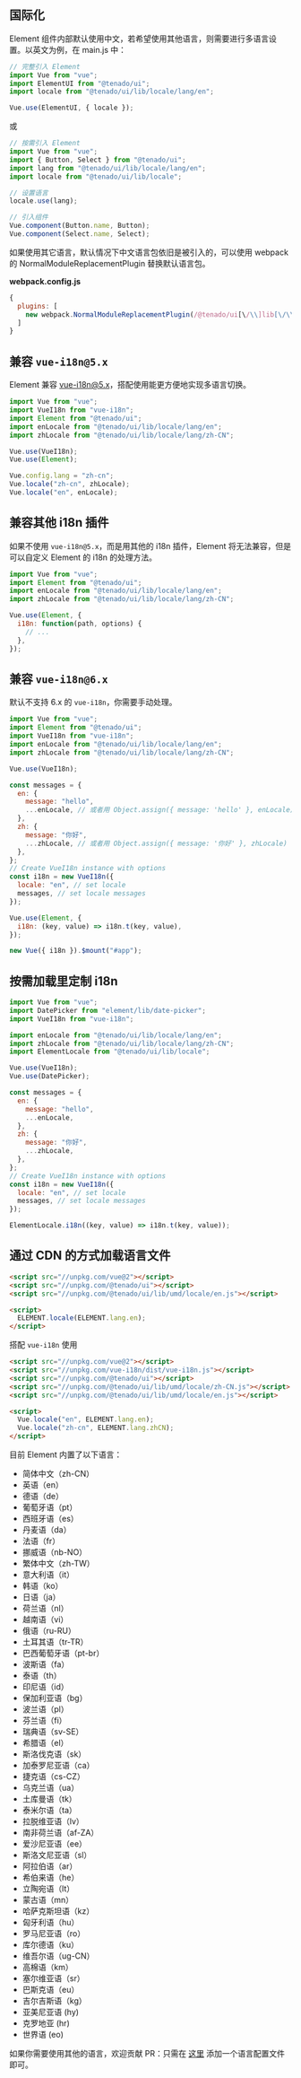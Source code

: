 ## 国际化

Element 组件内部默认使用中文，若希望使用其他语言，则需要进行多语言设置。以英文为例，在 main.js 中：

```javascript
// 完整引入 Element
import Vue from "vue";
import ElementUI from "@tenado/ui";
import locale from "@tenado/ui/lib/locale/lang/en";

Vue.use(ElementUI, { locale });
```

或

```javascript
// 按需引入 Element
import Vue from "vue";
import { Button, Select } from "@tenado/ui";
import lang from "@tenado/ui/lib/locale/lang/en";
import locale from "@tenado/ui/lib/locale";

// 设置语言
locale.use(lang);

// 引入组件
Vue.component(Button.name, Button);
Vue.component(Select.name, Select);
```

如果使用其它语言，默认情况下中文语言包依旧是被引入的，可以使用 webpack 的 NormalModuleReplacementPlugin 替换默认语言包。

**webpack.config.js**

```javascript
{
  plugins: [
    new webpack.NormalModuleReplacementPlugin(/@tenado/ui[\/\\]lib[\/\\]locale[\/\\]lang[\/\\]zh-CN/, '@tenado/ui/lib/locale/lang/en')
  ]
}
```

## 兼容 `vue-i18n@5.x`

Element 兼容 [vue-i18n@5.x](https://github.com/kazupon/vue-i18n)，搭配使用能更方便地实现多语言切换。

```javascript
import Vue from "vue";
import VueI18n from "vue-i18n";
import Element from "@tenado/ui";
import enLocale from "@tenado/ui/lib/locale/lang/en";
import zhLocale from "@tenado/ui/lib/locale/lang/zh-CN";

Vue.use(VueI18n);
Vue.use(Element);

Vue.config.lang = "zh-cn";
Vue.locale("zh-cn", zhLocale);
Vue.locale("en", enLocale);
```

## 兼容其他 i18n 插件

如果不使用 `vue-i18n@5.x`，而是用其他的 i18n 插件，Element 将无法兼容，但是可以自定义 Element 的 i18n 的处理方法。

```javascript
import Vue from "vue";
import Element from "@tenado/ui";
import enLocale from "@tenado/ui/lib/locale/lang/en";
import zhLocale from "@tenado/ui/lib/locale/lang/zh-CN";

Vue.use(Element, {
  i18n: function(path, options) {
    // ...
  },
});
```

## 兼容 `vue-i18n@6.x`

默认不支持 6.x 的 `vue-i18n`，你需要手动处理。

```javascript
import Vue from "vue";
import Element from "@tenado/ui";
import VueI18n from "vue-i18n";
import enLocale from "@tenado/ui/lib/locale/lang/en";
import zhLocale from "@tenado/ui/lib/locale/lang/zh-CN";

Vue.use(VueI18n);

const messages = {
  en: {
    message: "hello",
    ...enLocale, // 或者用 Object.assign({ message: 'hello' }, enLocale)
  },
  zh: {
    message: "你好",
    ...zhLocale, // 或者用 Object.assign({ message: '你好' }, zhLocale)
  },
};
// Create VueI18n instance with options
const i18n = new VueI18n({
  locale: "en", // set locale
  messages, // set locale messages
});

Vue.use(Element, {
  i18n: (key, value) => i18n.t(key, value),
});

new Vue({ i18n }).$mount("#app");
```

## 按需加载里定制 i18n

```js
import Vue from "vue";
import DatePicker from "element/lib/date-picker";
import VueI18n from "vue-i18n";

import enLocale from "@tenado/ui/lib/locale/lang/en";
import zhLocale from "@tenado/ui/lib/locale/lang/zh-CN";
import ElementLocale from "@tenado/ui/lib/locale";

Vue.use(VueI18n);
Vue.use(DatePicker);

const messages = {
  en: {
    message: "hello",
    ...enLocale,
  },
  zh: {
    message: "你好",
    ...zhLocale,
  },
};
// Create VueI18n instance with options
const i18n = new VueI18n({
  locale: "en", // set locale
  messages, // set locale messages
});

ElementLocale.i18n((key, value) => i18n.t(key, value));
```

## 通过 CDN 的方式加载语言文件

```html
<script src="//unpkg.com/vue@2"></script>
<script src="//unpkg.com/@tenado/ui"></script>
<script src="//unpkg.com/@tenado/ui/lib/umd/locale/en.js"></script>

<script>
  ELEMENT.locale(ELEMENT.lang.en);
</script>
```

搭配 `vue-i18n` 使用

```html
<script src="//unpkg.com/vue@2"></script>
<script src="//unpkg.com/vue-i18n/dist/vue-i18n.js"></script>
<script src="//unpkg.com/@tenado/ui"></script>
<script src="//unpkg.com/@tenado/ui/lib/umd/locale/zh-CN.js"></script>
<script src="//unpkg.com/@tenado/ui/lib/umd/locale/en.js"></script>

<script>
  Vue.locale("en", ELEMENT.lang.en);
  Vue.locale("zh-cn", ELEMENT.lang.zhCN);
</script>
```

目前 Element 内置了以下语言：

<ul class="language-list">
  <li>简体中文（zh-CN）</li>
  <li>英语（en）</li>
  <li>德语（de）</li>
  <li>葡萄牙语（pt）</li>
  <li>西班牙语（es）</li>
  <li>丹麦语（da）</li>
  <li>法语（fr）</li>
  <li>挪威语（nb-NO）</li>
  <li>繁体中文（zh-TW）</li>
  <li>意大利语（it）</li>
  <li>韩语（ko）</li>
  <li>日语（ja）</li>
  <li>荷兰语（nl）</li>
  <li>越南语（vi）</li>
  <li>俄语（ru-RU）</li>
  <li>土耳其语（tr-TR）</li>
  <li>巴西葡萄牙语（pt-br）</li>
  <li>波斯语（fa）</li>
  <li>泰语（th）</li>
  <li>印尼语（id）</li>
  <li>保加利亚语（bg）</li>
  <li>波兰语（pl）</li>
  <li>芬兰语（fi）</li>
  <li>瑞典语（sv-SE）</li>
  <li>希腊语（el）</li>
  <li>斯洛伐克语（sk）</li>
  <li>加泰罗尼亚语（ca）</li>
  <li>捷克语（cs-CZ）</li>
  <li>乌克兰语（ua）</li>
  <li>土库曼语（tk）</li>
  <li>泰米尔语（ta）</li>
  <li>拉脱维亚语（lv）</li>
  <li>南非荷兰语（af-ZA）</li>
  <li>爱沙尼亚语（ee）</li>
  <li>斯洛文尼亚语（sl）</li>
  <li>阿拉伯语（ar）</li>
  <li>希伯来语（he）</li>
  <li>立陶宛语（lt）</li>
  <li>蒙古语（mn）</li>
  <li>哈萨克斯坦语（kz）</li>
  <li>匈牙利语（hu）</li>
  <li>罗马尼亚语（ro）</li>
  <li>库尔德语（ku）</li>
  <li>维吾尔语（ug-CN）</li>
  <li>高棉语（km）</li>
  <li>塞尔维亚语（sr）</li>
  <li>巴斯克语（eu）</li>
  <li>吉尔吉斯语（kg）</li>
  <li>亚美尼亚语 (hy)</li>
  <li>克罗地亚 (hr)</li>
  <li>世界语 (eo)</li>
</ul>

如果你需要使用其他的语言，欢迎贡献 PR：只需在 [这里](https://github.com/ElemeFE/element/tree/dev/src/locale/lang) 添加一个语言配置文件即可。
